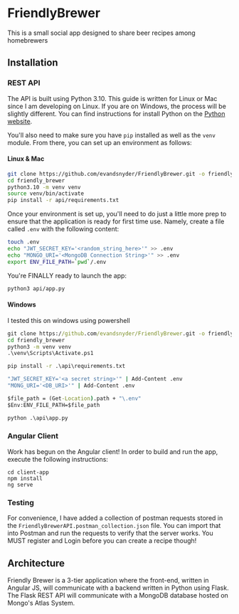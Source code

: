 # FriendlyBrewer

This is a small social app designed to share beer recipes among homebrewers


## Installation

### REST API
The API is built using Python 3.10. This guide is written for Linux or Mac since I am developing on Linux. If you are on Windows, the process will be slightly different. You can find instructions for install Python on the [Python website](https://www.python.org/downloads/).

You'll also need to make sure you have `pip` installed as well as the `venv` module. From there, you can set up an environment as follows:

#### Linux & Mac
```bash
git clone https://github.com/evandsnyder/FriendlyBrewer.git -o friendly_brewer
cd friendly_brewer
python3.10 -m venv venv
source venv/bin/activate
pip install -r api/requirements.txt
```
Once your environment is set up, you'll need to do just a little more prep to ensure that the application is ready for first time use. Namely, create a file called `.env` with the following content:
```bash
touch .env
echo "JWT_SECRET_KEY='<random_string_here>'" >> .env
echo "MONGO_URI='<MongoDB Connection String>'" >> .env
export ENV_FILE_PATH=`pwd`/.env
```

You're FINALLY ready to launch the app:
```bash
python3 api/app.py
```

#### Windows
I tested this on windows using powershell
```bat
git clone https://github.com/evandsnyder/FriendlyBrewer.git -o friendly_brewer
cd friendly_brewer
python3 -m venv venv
.\venv\Scripts\Activate.ps1

pip install -r .\api\requirements.txt

"JWT_SECRET_KEY='<a secret string>'" | Add-Content .env
"MONG_URI='<DB_URI>'" | Add-Content .env

$file_path = (Get-Location).path + "\.env"
$Env:ENV_FILE_PATH=$file_path

python .\api\app.py
```

### Angular Client
Work has begun on the Angular client! In order to build and run the app, execute the following instructions:
```
cd client-app
npm install
ng serve
```

### Testing
For convenience, I have added a collection of postman requests stored in the `FriendlyBrewerAPI.postman_collection.json` file. You can import that into Postman and run the requests to verify that the server works. You MUST register and Login before you can create a recipe though!

## Architecture

Friendly Brewer is a 3-tier application where the front-end, written in Angular JS, will communicate with a backend written in Python using Flask. The Flask REST API will communicate with a MongoDB database hosted on Mongo's Atlas System.